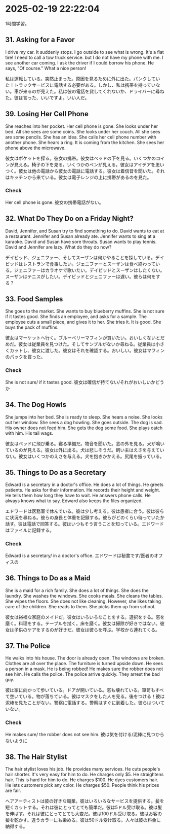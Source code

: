 # 2025-02-19 22:22:04
1時間学習。

## 31. Asking for a Favor
I drive my car. It suddenly stops. I go outside to see what is wrong. It's a flat tire! I need to call a tow truck service. but I do not have my phone with me. I see another car coming. I ask the driver if I could borrow his phone. He says, "Of course." What a nice person!

私は運転している。突然止まった。原因を見るために外に出た。パンクしていた！トラックサービスに電話する必要がある。しかし、私は携帯を持っていない。車が来るのが見えた。私は彼の電話を貸してくれないか、ドライバーに尋ねた。彼は言った、いいですよ。いい人だ。

## 39. Losing Her Cell Phone
She reaches into her pocket. Her cell phone is gone. She looks under her bed. All she sees are some coins. She looks under her couch. All she sees are some pencils. She has an idea. She calls her cell phone number with another phone. She hears a ring. It is coming from the kitchen. She sees her phone above the microwave.

彼女はポケットを探る。彼女の携帯。彼女はベッドの下を見る。いくつかのコインが見える。椅子の下を見る。いくつかのペンが見える。彼女はアイデアを思いつく。彼女は他の電話から彼女の電話に電話する。彼女は着信音を聞いた。それはキッチンから来ている。彼女は電子レンジの上に携帯があるのを見た。

### Check
Her cell phone is gone.
彼女の携帯電話がない。

## 32. What Do They Do on a Friday Night?
David, Jennifer, and Susan try to find something to do. David wants to eat at a restaurant. Jennifer and Susan already ate. Jennifer wants to sing at a karaoke. David and Susan have sore throats. Susan wants to play tennis. David and Jennifer are lazy. What do they do now?

デイビッド、ジェニファー、そしてスーザンは何かやることを探している。デイビッドはレストランで食事したい。ジェニファーとスーザンは食べ終わっている。ジェニファーはカラオケで歌いたい。デイビッドとスーザンはしたくない。スーザンはテニスがしたい。デイビッドとジェニファーは遅い。彼らは何をする？

## 33. Food Samples
She goes to the market. She wants to buy blueberry muffins. She is not sure if it tastes good. She finds an employee, and asks for a sample. The employee cuts a small piece, and gives it to her. She tries it. It is good. She buys the pack of muffins.

彼女はマーケットへ行く。ブルーベリーマフィンが買いたい。おいしくないとだめだ。彼女は従業員を見つけた。そしてサンプルがないか尋ねる。従業員は小さくカットし、彼女に渡した。彼女はそれを確認する。おいしい。彼女はマフィンのパックを買った。

### Check
She is not sure/ if it tastes good.
彼女は確信が持てない/それがおいしいかどうか

## 34. The Dog Howls
She jumps into her bed. She is ready to sleep. She hears a noise. She looks out her window. She sees a dog howling. She goes outside. The dog is sad. His owner does not feed him. She gets the dog some food. She plays catch with him. His tail wags.

彼女はベッドに飛び乗る。寝る準備だ。物音を聞いた。窓の外を見る。犬が鳴いているのが見える。彼女は外に出る。犬は悲しそうだ。飼い主はえさを与えていない。彼女はいくつかのえさを与える。犬を抱きかかえる。尻尾を振っている。

## 35. Things to Do as a Secretary
Edward is a secretary in a doctor's office. He does a lot of things. He greets patients. He asks for their information. He records their height and weight. He tells them how long they have to wait. He answers phone calls. He always knows what to say. Edward also keeps the files organized.

エドワードは医務室で休んでいる。彼は少し考える。彼は患者に合う。彼は彼らに状況を尋ねる。彼らの身長と体重を記録する。彼らがどのくらい待っていたか話す。彼は電話で回答する。彼はいつもそう言うことを知っている。エドワードはファイルに記録する。

### Check
Edward is a secretary/ in a doctor's office.
エドワードは秘書です/医者のオフィスの

## 36. Things to Do as a Maid
She is a maid for a rich family. She does a lot of things.
She does the laundry. She washes the windows. She cooks meals. She cleans the tables. She wipes the floors. She does not like cleaning. However, she likes taking care of the children. She reads to them. She picks them up from school.

彼女は裕福な家庭のメイドだ。彼女はいろいろなことをする。選択をする。窓を磨く。料理をする。テーブルを拭く。床を磨く。彼女は掃除が好きではない。彼女は子供のケアをするのが好きだ。彼女は彼らを呼ぶ。学校から連れてくる。

## 37. The Police
He walks into his house. The door is already open. The windows are broken. Clothes are all over the place. The furniture is turned upside down. He sees a person in a mask. He is being robbed! He makes sure the robber does not see him. He calls the police. The police arrive quickly. They arrest the bad guy.

彼は家に向かって歩いている。ドアが開いている。窓も壊れている。箪笥もすべて空いている。物が落ちている。彼はマスクをした人を見る。後をつける！彼は泥棒を見たことがない。警察に電話する。警察はすぐに到着した。彼らはついていない。

### Check
He makes sure/ the robber does not see him.
彼は気を付ける/泥棒に見つからないように

## 38. The Hair Stylist
The hair stylist loves his job. He provides many services. He cuts people's hair shorter. It's very easy for him to do. He charges only $5. He straightens hair. This is hard for him to do. He charges $100. He dyes customers hair. He lets customers pick any color. He charges $50. People think his prices are fair.

ヘアアーティストは彼の好きな職業。彼はいろいろなサービスを提供する。髪を短くカットする。それは彼にとってとても簡単だ。彼は5ドル受け取る。彼は髪を伸ばす。それは彼にとってとても大変だ。彼は100ドル受け取る。彼はお客の髪を乾かす。違うカラーにも染める。彼は50ドル受け取る。人々は彼の料金に納得する。


